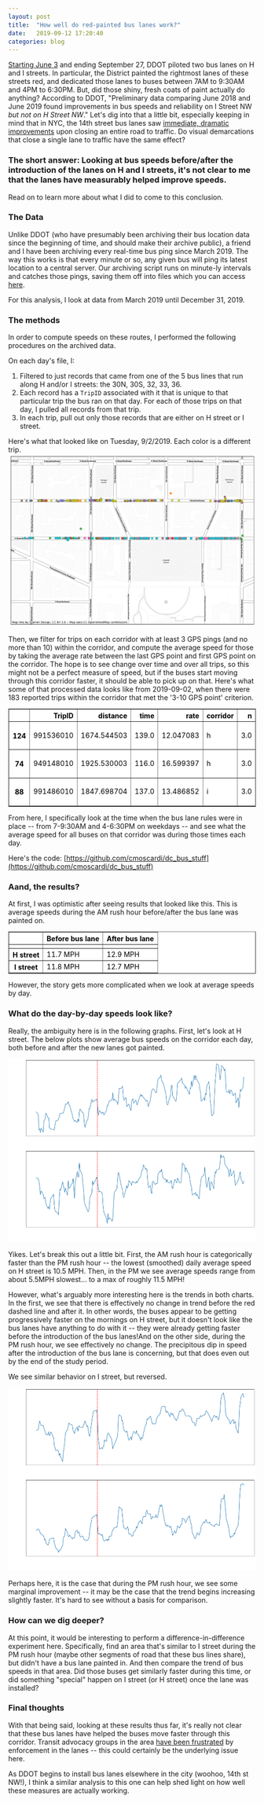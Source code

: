 ```yaml
---
layout: post
title:  "How well do red-painted bus lanes work?"
date:   2019-09-12 17:20:40
categories: blog
---
```


[Starting June 3](https://ddot.dc.gov/page/h-i-streets-nw-bus-lane-pilot) and ending September 27, DDOT piloted two bus lanes on H and I streets. In particular, the District painted the rightmost lanes of these streets red, and dedicated those lanes to buses between 7AM to 9:30AM and 4PM to 6:30PM. But, did those shiny, fresh coats of paint actually do anything? According to DDOT, "Preliminary data comparing June 2018 and June 2019 found improvements in bus speeds and reliability on I Street NW _but not on H Street NW_." Let's dig into that a little bit, especially keeping in mind that in NYC, the 14th street bus lanes saw [immediate, dramatic improvements](https://ny.curbed.com/2019/10/18/20919729/new-york-transportation-bus-lane-transit-priority) upon closing an entire road to traffic. Do visual demarcations that close a single lane to traffic have the same effect?


### The short answer: Looking at bus speeds before/after the introduction of the lanes on H and I streets, it's not clear to me that the lanes have measurably helped improve speeds.

Read on to learn more about what I did to come to this conclusion.

### The Data
Unlike DDOT (who have presumably been archiving their bus location data since the beginning of time, and should make their archive public), a friend and I have been archiving every real-time bus ping since March 2019. The way this works is that every minute or so, any given bus will ping its latest location to a central server. Our archiving script runs on minute-ly intervals and catches those pings, saving them off into files which you can access [here](https://busdata-00-us-west-2.s3-us-west-2.amazonaws.com/). 

For this analysis, I look at data from March 2019 until December 31, 2019.


### The methods
In order to compute speeds on these routes, I performed the following procedures on the archived data.

On each day's file, I:

1. Filtered to just records that came from one of the 5 bus lines that run along H and/or I streets: the 30N, 30S, 32, 33, 36.
2. Each record has a `TripID` associated with it that is unique to that particular trip the bus ran on that day. For each of those trips on that day, I pulled all records from that trip.
3. In each trip, pull out only those records that are either on H street or I street.

Here's what that looked like on Tuesday, 9/2/2019. Each color is a different trip.
![h street gps](/static/images/h_street_gps_map.png)

Then, we filter for trips on each corridor with at least 3 GPS pings (and no more than 10) within the corridor, and compute the average speed for those by taking the average rate between the last GPS point and first GPS point on the corridor. The hope is to see change over time and over all trips, so this might not be a perfect measure of speed, but if the buses start moving through this corridor faster, it should be able to pick up on that. Here's what some of that processed data looks like from 2019-09-02, when there were 183 reported trips within the corridor that met the '3-10 GPS point' criterion.

<table border="1" class="dataframe" style="background-color: white; color: black;">
  <thead>
    <tr style="text-align: right;">
      <th></th>
      <th>TripID</th>
      <th>distance</th>
      <th>time</th>
      <th>rate</th>
      <th>corridor</th>
      <th>n</th>
      <th>start_t</th>
      <th>end_t</th>
    </tr>
  </thead>
  <tbody>
    <tr>
      <th>124</th>
      <td>991536010</td>
      <td>1674.544503</td>
      <td>139.0</td>
      <td>12.047083</td>
      <td>h</td>
      <td>3.0</td>
      <td>2019-09-02 13:31:23</td>
      <td>2019-09-02 13:33:42</td>
    </tr>
    <tr>
      <th>74</th>
      <td>949148010</td>
      <td>1925.530003</td>
      <td>116.0</td>
      <td>16.599397</td>
      <td>h</td>
      <td>3.0</td>
      <td>2019-09-02 06:53:38</td>
      <td>2019-09-02 06:55:34</td>
    </tr>
    <tr>
      <th>88</th>
      <td>991486010</td>
      <td>1847.698704</td>
      <td>137.0</td>
      <td>13.486852</td>
      <td>i</td>
      <td>3.0</td>
      <td>2019-09-02 12:21:33</td>
      <td>2019-09-02 12:23:50</td>
    </tr>
  </tbody>
</table>

From here, I specifically look at the time when the bus lane rules were in place -- from 7-9:30AM and 4-6:30PM on weekdays -- and see what the average speed for all buses on that corridor was during those times each day.

Here's the code: [https://github.com/cmoscardi/dc_bus_stuff](https://github.com/cmoscardi/dc_bus_stuff)

### Aand, the results?
At first, I was optimistic after seeing results that looked like this. This is average speeds during the AM rush hour before/after the bus lane was painted on.
<table border="1" class="dataframe" style="background-color: white; color: black;">
  <thead>
    <tr style="text-align: right;">
      <th></th>
      <th>Before bus lane</th>
      <th>After bus lane</th>
    </tr>
    <tr>
      <th></th>
      <th></th>
      <th></th>
    </tr>
  </thead>
  <tbody>
    <tr>
      <th>H street</th>
      <td>11.7 MPH</td>
      <td>12.9 MPH</td>
    </tr>
    <tr>
      <th>I street</th>
      <td>11.8 MPH</td>
      <td>12.7 MPH</td>
    </tr>
  </tbody>
</table>

However, the story gets more complicated when we look at average speeds by day.


### What do the day-by-day speeds look like?

Really, the ambiguity here is in the following graphs. First, let's look at H street. The below plots show average bus speeds on the corridor each day, both before and after the new lanes got painted.

![slow buses](/static/images/h_street_corridor_timeseries.png)

Yikes. Let's break this out a little bit. First, the AM rush hour is categorically faster than the PM rush hour -- the lowest (smoothed) daily average speed on H street is 10.5 MPH. Then, in the PM we see average speeds range from about 5.5MPH slowest... to a max of roughly 11.5 MPH! 

However, what's arguably more interesting here is the trends in both charts. In the first, we see that there is effectively no change in trend before the red dashed line and after it. In other words, the buses appear to be getting progressively faster on the mornings on H street, but it doesn't look like the bus lanes have anything to do with it -- they were already getting faster before the introduction of the bus lanes!And on the other side, during the PM rush hour, we see effectively no change. The precipitous dip in speed after the introduction of the bus lane is concerning, but that does even out by the end of the study period.


We see similar behavior on I street, but reversed.

![more slow buses](/static/images/i_street_corridor_timeseries.png)

Perhaps here, it is the case that during the PM rush hour, we see some marginal improvement -- it may be the case that the trend begins increasing slightly faster. It's hard to see without a basis for comparison.

### How can we dig deeper?
At this point, it would be interesting to perform a difference-in-difference experiment here. Specifically, find an area that's similar to I street during the PM rush hour (maybe other segments of road that these bus lines share), but didn't have a bus lane painted in. And then compare the trend of bus speeds in that area. Did those buses get similarly faster during this time, or did something "special" happen on I street (or H street) once the lane was installed?



### Final thoughts
With that being said, looking at these results thus far, it's really not clear that these bus lanes have helped the buses move faster through this corridor. Transit advocacy groups in the area [have been frustrated](https://ggwash.org/view/73622/rush-hour-on-a-single-day-nearly-300-violations-in-the-new-h-and-i-bus-only-lanes) by enforcement in the lanes -- this could certainly be the underlying issue here. 

As DDOT begins to install bus lanes elsewhere in the city (woohoo, 14th st NW!), I think a similar analysis to this one can help shed light on how well these measures are actually working.
